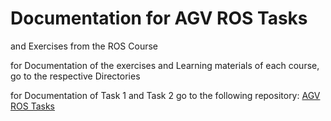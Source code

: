 # Documentation for AGV ROS Tasks

and Exercises from the ROS Course

for Documentation of the exercises and Learning materials of each course, go to the respective Directories

for Documentation of Task 1 and Task 2 go to the following repository: [AGV ROS Tasks](https://github.com/real-Sandip-Das/ROS_Noetic_SV_AGV_Task-ETHZ-Course)
